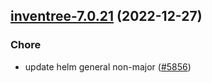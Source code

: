 

## [inventree-7.0.21](https://github.com/truecharts/charts/compare/inventree-7.0.20...inventree-7.0.21) (2022-12-27)

### Chore

- update helm general non-major ([#5856](https://github.com/truecharts/charts/issues/5856))
  
  